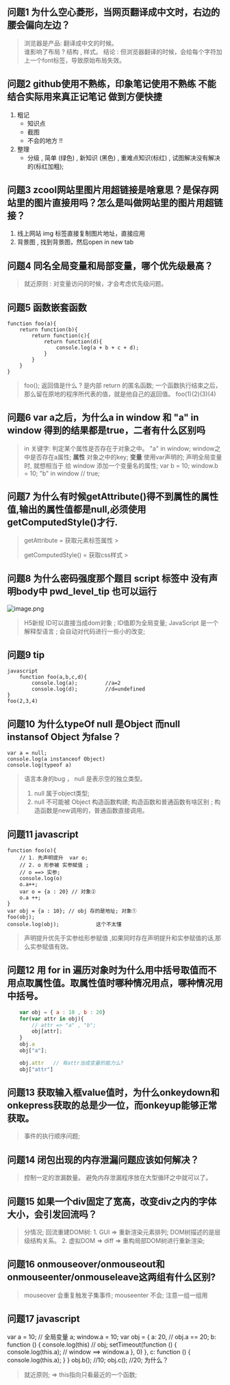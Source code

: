## 问题1 为什么空心菱形，当网页翻译成中文时，右边的腰会偏向左边？
> 浏览器是产品: 翻译成中文的时候。  
> 谁影响了布局 ? 结构 , 样式。
> 结论 :  但浏览器翻译的时候，会给每个字符加上一个font标签，导致原始布局失效。

## 问题2 github使用不熟练，印象笔记使用不熟练 不能结合实际用来真正记笔记 做到方便快捷
1. 粗记 
    * 知识点
    * 截图 
    * 不会的地方 !!
2. 整理 
    * 分级 , 简单 (绿色) , 新知识 (黑色) , 重难点知识(标红) , 试图解决没有解决的(标红加粗); 

## 问题3 zcool网站里图片用超链接是啥意思？是保存网站里的图片直接用吗？怎么是叫做网站里的图片用超链接？
1. 线上网站 img 标签直接复制图片地址，直接应用
2. 背景图 , 找到背景图，然后open in new tab

## 问题4 同名全局变量和局部变量，哪个优先级最高？   
> 就近原则 :  对变量访问的时候，才会考虑优先级问题。

## 问题5 函数嵌套函数
    function foo(a){
        return function(b){
            return function(c){
                return function(d){
                    console.log(a + b + c + d);
                }
            }
        }
    }
> foo();  返回值是什么 ?  是内部 return 的匿名函数;
> 一个函数执行结束之后，那么留在原地的程序所代表的值，就是他自己的返回值。
> foo(1)(2)(3)(4)

## 问题6 var a之后，为什么a in window 和 "a" in window 得到的结果都是true，二者有什么区别吗
>  in 关键字: 判定某个属性是否存在于对象之中。
>  "a"  in  window;  window之中是否存在a属性;
**属性** 对象之中的key;
**变量** 使用var声明的;
> 声明全局变量时, 就想相当于 给 window 添加一个变量名的属性;
> var b = 10;     window.b = 10;
> "b" in window // true;

## 问题7  为什么有时候getAttribute()得不到属性的属性值,输出的属性值都是null,必须使用getComputedStyle()才行.  
> getAttribute = 获取元素标签属性 > <div class="box">
> getComputedStyle()  = 获取css样式 >  <div style="display:block">

## 问题8  为什么密码强度那个题目  script 标签中 没有声明body中 pwd_level_tip 也可以运行
![image.png](https://upload-images.jianshu.io/upload_images/2845301-6d2e9a5f0107fc8a.png?imageMogr2/auto-orient/strip%7CimageView2/2/w/1240)
> H5新规 ID可以直接当成dom对象 ; ID值即为全局变量;
> JavaScript 是一个解释型语言 ; 会自动对代码进行一些小的改变;

## 问题9 tip
    javascript
        function foo(a,b,c,d){
            console.log(a);         //a=2
            console.log(d);         //d=undefined
    }
    foo(2,3,4)

## 问题10 为什么typeOf null 是Object  而null instansof  Object 为false？
    var a = null;
    console.log(a instanceof Object)
    console.log(typeof a)
> 语言本身的bug ， null 是表示空的独立类型。  
> 1. null 属于object类型;
> 2. null 不可能被 Object 构造函数构建;
> 构造函数和普通函数有啥区别 ; 构造函数是new调用的，普通函数直接调用。

## 问题11 javascript
    function foo(o){
        // 1. 先声明提升  var o;
        // 2. o 形参被 实参赋值 ;
        // o ==> 实参;
        console.log(o)
        o.a++;
        var o = {a : 20} // 对象②
        o.a ++;
    }
    var obj = {a : 10}; // obj 存的是地址; 对象①
    foo(obj);
    console.log(obj);            这个不太懂
>  声明提升优先于实参给形参赋值 ,如果同时存在声明提升和实参赋值的话,那么实参赋值有效。

## 问题12 用 for in 遍历对象时为什么用中括号取值而不用点取属性值。取属性值时哪种情况用点，哪种情况用中括号。
```javascript
    var obj = { a : 10 , b : 20}
    for(var attr in obj){
        // attr => "a" , "b";
        obj[attr];
    }
    obj.a 
    obj["a"];

    obj.attr   // 有attr当成变量的能力么? 
    obj["attr"]
```
## 问题13 获取输入框value值时，为什么onkeydown和onkepress获取的总是少一位，而onkeyup能够正常获取。
> 事件的执行顺序问题;

## 问题14 闭包出现的内存泄漏问题应该如何解决？
> 控制一定的泄漏数量。 避免内存泄漏程序放在大型循环之中就可以了。

## 问题15 如果一个div固定了宽高，改变div之内的字体大小，会引发回流吗？
> 分情况;
> 回流重建DOM树: 
>     1. GUI => 重新渲染元素排列;  DOM树描述的是层级结构关系。
>     2. 虚拟DOM => diff => 重构局部DOM树进行重新渲染;

## 问题16 onmouseover/onmouseout和onmouseenter/onmouseleave这两组有什么区别?
> mouseover 会重复触发子集事件;
> mouseenter 不会;
> 注意一组一组用  

## 问题17 javascript
   var a = 10; // 全局变量 a;  window.a = 10;
   var obj = {
       a: 20,  // obj.a == 20;
       b: function () {
           console.log(this) // obj;
           setTimeout(function () {
               console.log(this.a); // window   ==> window.a
           }, 0)
       },
       c: function () {
           console.log(this.a);
       }
   }
   obj.b(); //10;
   obj.c(); //20;
   为什么？
> 就近原则;   =>  this指向只看最近的一个函数;

